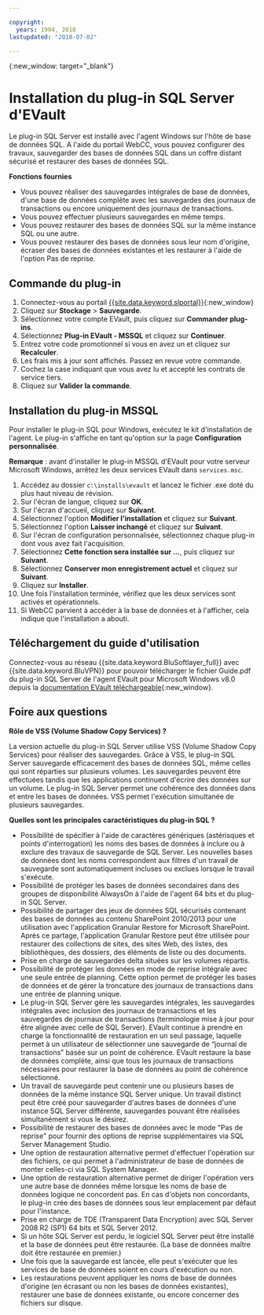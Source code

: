 ```yaml
---

copyright:
  years: 1994, 2018
lastupdated: "2018-07-02"

---
```

{:new_window: target="_blank"}

# Installation du plug-in SQL Server d'EVault

Le plug-in SQL Server est installé avec l'agent Windows sur l'hôte de base de données SQL. A l'aide du portail WebCC, vous pouvez configurer des travaux, sauvegarder des bases de données SQL dans un coffre distant sécurisé et restaurer des bases de données SQL.

**Fonctions fournies**

- Vous pouvez réaliser des sauvegardes intégrales de base de données, d'une base de données complète avec les sauvegardes des journaux de transactions ou encore uniquement des journaux de transactions.
- Vous pouvez effectuer plusieurs sauvegardes en même temps. 
- Vous pouvez restaurer des bases de données SQL sur la même instance SQL ou une autre.
- Vous pouvez restaurer des bases de données sous leur nom d'origine, écraser des bases de données existantes et les restaurer à l'aide de l'option Pas de reprise.

## Commande du plug-in

1. Connectez-vous au portail [{{site.data.keyword.slportal}}](https://control.softlayer.com/){:new_window}
2. Cliquez sur **Stockage** > **Sauvegarde**.
3. Sélectionnez votre compte EVault, puis cliquez sur **Commander plug-ins**.
4. Sélectionnez **Plug-in EVault - MSSQL** et cliquez sur **Continuer**.
5. Entrez votre code promotionnel si vous en avez un et cliquez sur **Recalculer**.
6. Les frais mis à jour sont affichés. Passez en revue votre commande.
7. Cochez la case indiquant que vous avez lu et accepté les contrats de service tiers. 
8. Cliquez sur **Valider la commande**.

## Installation du plug-in MSSQL

Pour installer le plug-in SQL pour Windows, exécutez le kit d'installation de l'agent. Le plug-in s'affiche en tant qu'option sur la page **Configuration personnalisée**.

**Remarque** : avant d'installer le plug-in MSSQL d'EVault pour votre serveur Microsoft Windows, arrêtez les deux services EVault dans `services.msc`.  

1. Accédez au dossier `c:\installs\evault` et lancez le fichier .exe doté du plus haut niveau de révision.
2. Sur l'écran de langue, cliquez sur **OK**.
3. Sur l'écran d'accueil, cliquez sur **Suivant**.
4. Sélectionnez l'option **Modifier l'installation** et cliquez sur **Suivant**.
5. Sélectionnez l'option **Laisser inchangé** et cliquez sur **Suivant**.
6. Sur l'écran de configuration personnalisée, sélectionnez chaque plug-in dont vous avez fait l'acquisition.
7. Sélectionnez **Cette fonction sera installée sur ...**, puis cliquez sur **Suivant**.
8. Sélectionnez **Conserver mon enregistrement actuel** et cliquez sur **Suivant**.
9. Cliquez sur **Installer**.
10. Une fois l'installation terminée, vérifiez que les deux services sont activés et opérationnels.
11. Si WebCC parvient à accéder à la base de données et à l'afficher, cela indique que l'installation a abouti. 

## Téléchargement du guide d'utilisation

Connectez-vous au réseau {{site.data.keyword.BluSoftlayer_full}} avec {{site.data.keyword.BluVPN}} pour pouvoir télécharger le fichier Guide.pdf du plug-in SQL Server de l'agent EVault pour Microsoft Windows v8.0 depuis la [documentation EVault téléchargeable](http://downloads.service.softlayer.com/evault/Documentation/){:new_window}.

## Foire aux questions

**Rôle de VSS (Volume Shadow Copy Services) ?**

La version actuelle du plug-in SQL Server utilise VSS (Volume Shadow Copy Services) pour réaliser des sauvegardes. Grâce à VSS, le plug-in SQL Server sauvegarde efficacement des bases de données SQL, même celles qui sont réparties sur plusieurs volumes. Les sauvegardes peuvent être effectuées tandis que les applications continuent d'écrire des données sur un volume. Le plug-in SQL Server permet une cohérence des données dans et entre les bases de données. VSS permet l'exécution simultanée de plusieurs sauvegardes.

**Quelles sont les principales caractéristiques du plug-in SQL ?**

- Possibilité de spécifier à l'aide de caractères génériques (astérisques et points d'interrogation) les noms des bases de données à inclure ou à exclure des travaux de sauvegarde de SQL Server. Les nouvelles bases de données dont les noms correspondent aux filtres d'un travail de sauvegarde sont automatiquement incluses ou exclues lorsque le travail s'exécute. 
- Possibilité de protéger les bases de données secondaires dans des groupes de disponibilité AlwaysOn à l'aide de l'agent 64 bits et du plug-in SQL Server.
- Possibilité de partager des jeux de données SQL sécurisés contenant des bases de données au contenu SharePoint 2010/2013 pour une utilisation avec l'application Granular Restore for Microsoft SharePoint. Après ce partage, l'application Granular Restore peut être utilisée pour restaurer des collections de sites, des sites Web, des listes, des bibliothèques, des dossiers, des éléments de liste ou des documents.
- Prise en charge de sauvegardes delta situées sur les volumes répartis.
- Possibilité de protéger les données en mode de reprise intégrale avec une seule entrée de planning. Cette option permet de protéger les bases de données et de gérer la troncature des journaux de transactions dans une entrée de planning unique.
- Le plug-in SQL Server gère les sauvegardes intégrales, les sauvegardes intégrales avec inclusion des journaux de transactions et les sauvegardes de journaux de transactions (terminologie mise à jour pour être alignée avec celle de SQL Server). EVault continue à prendre en charge la fonctionnalité de restauration en un seul passage, laquelle permet à un utilisateur de sélectionner une sauvegarde de “journal de transactions” basée sur un point de cohérence. EVault restaure la base de données complète, ainsi que tous les journaux de transactions nécessaires pour restaurer la base de données au point de cohérence sélectionné.
- Un travail de sauvegarde peut contenir une ou plusieurs bases de données de la même instance SQL Server unique. Un travail distinct peut être créé pour sauvegarder d'autres bases de données d'une instance SQL Server différente, sauvegardes pouvant être réalisées simultanément si vous le désirez.
- Possibilité de restaurer des bases de données avec le mode "Pas de reprise" pour fournir des options de reprise supplémentaires via SQL Server Management Studio.
- Une option de restauration alternative permet d'effectuer l'opération sur des fichiers, ce qui permet à l'administrateur de base de données de monter celles-ci via SQL System Manager.
- Une option de restauration alternative permet de diriger l'opération vers une autre base de données même lorsque les noms de base de données logique ne concordent pas. En cas d'objets non concordants, le plug-in crée des bases de données sous leur emplacement par défaut pour l'instance.
- Prise en charge de TDE (Transparent Data Encryption) avec SQL Server 2008 R2 (SP1) 64 bits et SQL Server 2012.
- Si un hôte SQL Server est perdu, le logiciel SQL Server peut être installé et la base de données peut être restaurée. (La base de données maître doit être restaurée en premier.)
- Une fois que la sauvegarde est lancée, elle peut s'exécuter que les services de base de données soient en cours d'exécution ou non.
- Les restaurations peuvent appliquer les noms de base de données d'origine (en écrasant ou non les bases de données existantes), restaurer une base de données existante, ou encore concerner des fichiers sur disque.

